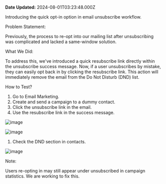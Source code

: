 **Date Updated:** 2024-08-01T03:23:48.000Z
  
  
Introducing the quick opt-in option in email unsubscribe workflow.

Problem Statement:

Previously, the process to re-opt into our mailing list after unsubscribing was complicated and lacked a same-window solution.

What We Did:

To address this, we've introduced a quick resubscribe link directly within the unsubscribe success message. Now, if a user unsubscribes by mistake, they can easily opt back in by clicking the resubscribe link. This action will immediately remove the email from the Do Not Disturb (DND) list.

How to Test?

1. Go to Email Marketing.
2. Create and send a campaign to a dummy contact.
3. Click the unsubscribe link in the email.
4. Use the resubscribe link in the success message.

![image](https://s3.amazonaws.com/cdn.freshdesk.com/data/helpdesk/attachments/production/155030260053/original/sD-Tg6M4xtbOIiUgWMLZb-bIl8IUGtITaQ.png?1722462766)

![image](https://s3.amazonaws.com/cdn.freshdesk.com/data/helpdesk/attachments/production/155030260055/original/QgHYKCSUHXRJA82Q8TLoBNcrBnpCwx-LdQ.png?1722462766)

1. Check the DND section in contacts.

![image](https://s3.amazonaws.com/cdn.freshdesk.com/data/helpdesk/attachments/production/155030260054/original/cKJsaMabRC45n3wBpTIWB2__JglwJmk-fA.png?1722462766)

Note:

Users re-opting in may still appear under unsubscribed in campaign statistics. We are working to fix this.